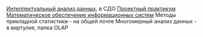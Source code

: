 [Интеллектуальный анализ данных](https://vk.com/away.php?to=https%3A%2F%2Fdisk.yandex.ru%2Fd%2F8URyySI00nvPCw&cc_key=), в СДО
[Проектный практикум](https://vk.com/away.php?to=https%3A%2F%2Fdisk.yandex.ru%2Fd%2FMunmehDT_R_QSg%2F%25D0%259F%25D0%2598%25D0%25A1%25D0%25B8%25D0%259F%25D0%259F&cc_key=)
[Математическое обеспечение информационных систем](https://vk.com/away.php?to=https%3A%2F%2Fdisk.yandex.ru%2Fd%2F4DjNDp2HQl7BJA&cc_key=)
Методы прикладной статистики - на общей почте
Многомерный анализ данных - в виртулке, папка OLAP
